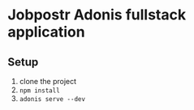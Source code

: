 # Jobpostr Adonis fullstack application

## Setup
1. clone the project
2. `npm install`
3. `adonis serve --dev`


